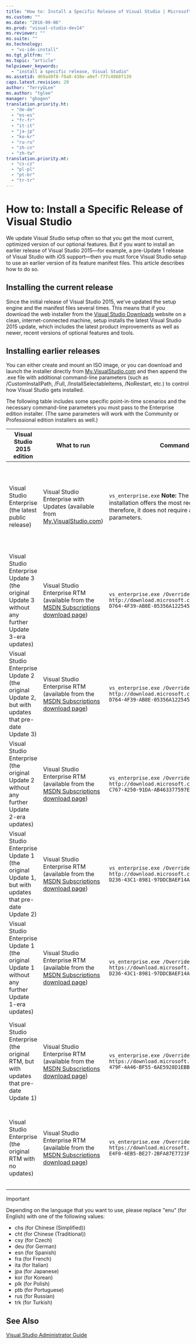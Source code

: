 ```yaml
---
title: "How to: Install a Specific Release of Visual Studio | Microsoft Docs"
ms.custom: ""
ms.date: "2016-09-06"
ms.prod: "visual-studio-dev14"
ms.reviewer: ""
ms.suite: ""
ms.technology: 
  - "vs-ide-install"
ms.tgt_pltfrm: ""
ms.topic: "article"
helpviewer_keywords: 
  - "install a specific release, Visual Studio"
ms.assetid: d69ad0f8-f0a0-438e-a0ef-777c4868f139
caps.latest.revision: 20
author: "TerryGLee"
ms.author: "tglee"
manager: "ghogen"
translation.priority.ht: 
  - "de-de"
  - "es-es"
  - "fr-fr"
  - "it-it"
  - "ja-jp"
  - "ko-kr"
  - "ru-ru"
  - "zh-cn"
  - "zh-tw"
translation.priority.mt: 
  - "cs-cz"
  - "pl-pl"
  - "pt-br"
  - "tr-tr"
---
```

# How to: Install a Specific Release of Visual Studio
We update Visual Studio setup often so that you get the most current, optimized version of our optional features.  But if you want to install an earlier release of Visual Studio 2015—for example, a pre-Update 1 release of Visual Studio with iOS support—then you must  force Visual Studio setup to use an earlier version of its feature manifest files. This article describes how to do so.  
  
## Installing the current release  
 Since the initial release of Visual Studio 2015, we've updated the setup engine and the manifest files several times.  This means that if you download the web installer from the [Visual Studio Downloads](https://www.visualstudio.com/downloads/download-visual-studio-vs) website on a clean, internet-connected machine, setup installs the latest Visual Studio 2015 update, which includes the latest product  improvements as well as  newer, recent versions of optional features and tools.  
  
## Installing earlier releases  
 You can either create and mount an ISO image, or you can download and launch the installer directly from [My.VisualStudio.com](https://my.visualstudio.com/downloads?q=visual%20studio%20enterprise%202015) and then append the .exe file with additional command-line parameters (such as /CustomInstallPath, /Full, /InstallSelectableItems, /NoRestart, etc.) to control how Visual Studio gets installed.  
  
 The following table includes some specific point-in-time scenarios and the necessary command-line parameters you must pass to the Enterprise edition installer. (The same parameters will work with the Community or Professional edition installers as well.)  
  
|Visual Studio 2015 edition|What to run|Command-line to use|What setup does|  
|--------------------------------|-----------------|--------------------------|---------------------|  
|Visual Studio Enterprise (the latest public release)|Visual Studio Enterprise with Updates (available from   [My.VisualStudio.com](https://my.visualstudio.com/downloads?q=visual%20studio%20enterprise%202015))|`vs_enterprise.exe` **Note:**  The default behavior of this installation offers the most recent optional features and therefore, it does not require any command-line parameters.|Visual Studio setup will use the most recent feed.xml and install the most recent files|  
|Visual Studio Enterprise Update 3 (the original Update 3 without any further Update 3-era updates)|Visual Studio Enterprise RTM (available from the [MSDN Subscriptions download page](https://msdn.microsoft.com/subscriptions/downloads/))|`vs_enterprise.exe /OverrideFeedURI http://download.microsoft.com/download/6/B/B/6BBD3561-D764-4F39-AB8E-05356A122545/20160628.2/enu/feed.xml`|Visual Studio setup will use the feed.xml that was available when Update 3 released|  
|Visual Studio Enterprise Update 2 (the original Update 2, but with updates that pre-date Update 3)|Visual Studio Enterprise RTM (available from the [MSDN Subscriptions download page](https://msdn.microsoft.com/subscriptions/downloads/))|`vs_enterprise.exe /OverrideFeedURI http://download.microsoft.com/download/6/B/B/6BBD3561-D764-4F39-AB8E-05356A122545/20160620.2/enu/feed.xml`|Visual Studio setup will use the feed.xml that was current before Update 3 released|  
|Visual Studio Enterprise (the original Update 2 without any further Update 2-era updates)|Visual Studio Enterprise RTM (available from the [MSDN Subscriptions download page](https://msdn.microsoft.com/subscriptions/downloads/))|`vs_enterprise.exe /OverrideFeedURI http://download.microsoft.com/download/0/6/B/06BB0C5C-C767-4250-91DA-AB463377597E/20160405.3/enu/feed.xml`|Visual Studio setup will use the feed.xml that was available when Update 2 released|  
|Visual Studio Enterprise Update 1 (the original Update 1, but with updates that pre-date Update 2)|Visual Studio Enterprise RTM (available from the [MSDN Subscriptions download page](https://msdn.microsoft.com/subscriptions/downloads/))|`vs_enterprise.exe /OverrideFeedURI http://download.microsoft.com/download/3/2/A/32A1974F-D236-43C1-8981-97DDCBAEF14A/20160225.3/enu/feed.xml`|Visual Studio setup will use the feed.xml that was current before Update 2 released|  
|Visual Studio Enterprise Update 1 (the original Update 1 without any further Update 1-era updates)|Visual Studio Enterprise RTM (available from the [MSDN Subscriptions download page](https://msdn.microsoft.com/subscriptions/downloads/))|`vs_enterprise.exe /OverrideFeedURI https://download.microsoft.com/download/3/2/A/32A1974F-D236-43C1-8981-97DDCBAEF14A/20151201.1/enu/feed.xml`|Visual Studio setup will use the feed.xml that was available when Update 1 released|  
|Visual Studio Enterprise (the original RTM, but with updates that pre-date Update 1)|Visual Studio Enterprise RTM (available from the  [MSDN Subscriptions download page](https://msdn.microsoft.com/en-us/subscriptions/downloads/))|`vs_enterprise.exe /OverrideFeedURI https://download.microsoft.com/download/3/6/1/36188D5F-479F-4A46-BF55-6AE5928D1EBB/20151102.3/enu/feed.xml`|Visual Studio setup will use the feed.xml that was current before Update 1 released|  
|Visual Studio Enterprise (the original RTM with no updates)|Visual Studio Enterprise RTM (available from the [MSDN Subscriptions download page](https://msdn.microsoft.com/subscriptions/downloads/))|`vs_enterprise.exe /OverrideFeedURI https://download.microsoft.com/download/5/7/B/57BF5016-E4F0-4EB5-BE27-2BFA87E7723F/20150713.1/enu/feed.xml`|Visual Studio setup will use the feed.xml that was available when RTM released|  
  
> [!IMPORTANT]
>  Depending on the language that you want to use, please replace "enu" (for English) with one of the following values:  
>   
>  -   chs (for Chinese (Simplified))  
> -   cht (for Chinese (Traditional))  
> -   csy (for Czech)  
> -   deu (for German)  
> -   esn (for Spanish)  
> -   fra (for French)  
> -   ita (for Italian)  
> -   jpa (for Japanese)  
> -   kor (for Korean)  
> -   plk (for Polish)  
> -   ptb (for Portuguese)  
> -   rus (for Russian)  
> -   trk (for Turkish)  
  
## See Also  
 [Visual Studio Administrator Guide](../install/visual-studio-administrator-guide.md)